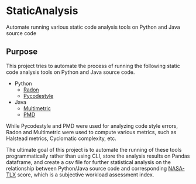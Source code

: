 # StaticAnalysis

Automate running various static code analysis tools on Python and Java source code

## Purpose
This project tries to automate the process of running the following static code analysis tools on Python and Java source code.

- Python
  - [Radon](https://github.com/rubik/radon)
  - [Pycodestyle](https://github.com/PyCQA/pycodestyle)
- Java
  - [Multimetric](https://github.com/priv-kweihmann/multimetric)
  - [PMD](https://github.com/pmd)

While Pycodestyle and PMD were used for analyzing code style errors, Radon and Multimetric were used to compute various metrics, such as Halstead metrics, Cyclomatic complexity, etc.

The ultimate goal of this project is to automate the running of these tools programmatically rather than using CLI, store the analysis results on Pandas dataframe, and create a csv file for further statistical analysis on the relationship between Python/Java source code and corresponding [NASA-TLX](https://humansystems.arc.nasa.gov/groups/tlx/) score, which is a subjective workload assessment index.
